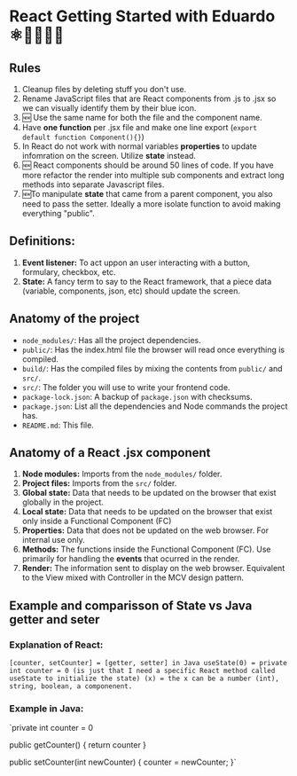 # React Getting Started with Eduardo ⚛️🚀🧔🏻‍♂️

## Rules

1. Cleanup files by deleting stuff you don't use.
1. Rename JavaScript files that are React components from .js to .jsx so we can visually identify them by their blue icon.
1. 🆕 Use the same name for both the file and the component name.
1. Have **one function** per .jsx file and make one line export (`export default function Component(){}`)
1. In React do not work with normal variables **properties** to update infomration on the screen. Utilize **state** instead.
1. 🆕 React components should be around 50 lines of code. If you have more refactor the render into multiple sub components and extract long methods into separate Javascript files.
1. 🆕To manipulate **state** that came from a parent component, you also need to pass the setter. Ideally a more isolate function to avoid making everything "public".

## Definitions:

1. **Event listener:** To act uppon an user interacting with a button, formulary, checkbox, etc.
2. **State:** A fancy term to say to the React framework, that a piece data (variable, components, json, etc) should update the screen.

## Anatomy of the project

- `node_modules/`: Has all the project dependencies.
- `public/`: Has the index.html file the browser will read once everything is compiled.
- `build/`: Has the compiled files by mixing the contents from `public/` and `src/`.
- `src/`: The folder you will use to write your frontend code.
- `package-lock.json`: A backup of `package.json` with checksums.
- `package.json`: List all the dependencies and Node commands the project has.
- `README.md`: This file.

## Anatomy of a React .jsx component

1. **Node modules:** Imports from the `node_modules/` folder.
1. **Project files:** Imports from the `src/` folder.
1. **Global state:** Data that needs to be updated on the browser that exist globally in the project.
1. **Local state:** Data that needs to be updated on the browser that exist only inside a Functional Component (FC)
1. **Properties:** Data that does not be updated on the web browser. For internal use only.
1. **Methods:** The functions inside the Functional Component (FC). Use primarily for handling the **events** that ocurred in the render.
1. **Render:** The information sent to display on the web browser. Equivalent to the View mixed with Controller in the MCV design pattern.

## Example and comparisson of State vs Java getter and seter

### Explanation of React:

`[counter, setCounter] = [getter, setter] in Java
useState(0) = private int counter = 0 (is just that I need a specific React method called useState to initialize the state)
(x) = the x can be a number (int), string, boolean, a componenent.`

### Example in Java:

`private int counter = 0

public getCounter() {
return counter
}

public setCounter(int newCounter) {
counter = newCounter;
}`
